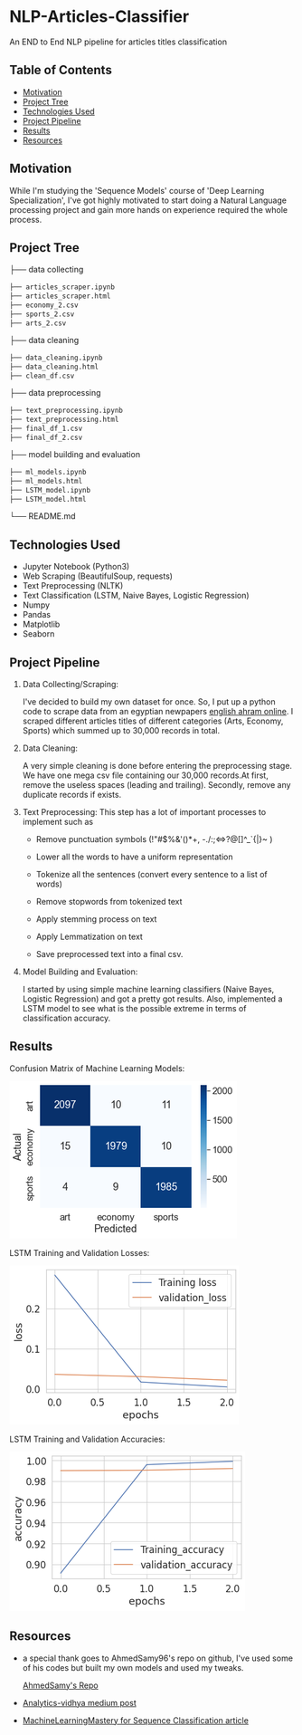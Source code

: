 # NLP-Articles-Classifier
An END to End NLP pipeline for articles titles classification

## Table of Contents

* [Motivation](#motivation)
* [Project Tree](#project-tree)
* [Technologies Used](#technologies-used)
* [Project Pipeline](#project-pipeline)
* [Results](#results)
* [Resources](#resources)


## Motivation

While I'm studying the 'Sequence Models' course of 'Deep Learning Specialization',
I've got highly motivated to start doing a Natural Language processing project and gain more hands on experience required the whole process.

## Project Tree


├── data collecting

    ├── articles_scraper.ipynb 
    ├── articles_scraper.html
    ├── economy_2.csv
    ├── sports_2.csv
    ├── arts_2.csv
    

├── data cleaning

    ├── data_cleaning.ipynb 
    ├── data_cleaning.html
    ├── clean_df.csv


├── data preprocessing

    ├── text_preprocessing.ipynb 
    ├── text_preprocessing.html
    ├── final_df_1.csv
    ├── final_df_2.csv


├── model building and evaluation

    ├── ml_models.ipynb 
    ├── ml_models.html
    ├── LSTM_model.ipynb
    ├── LSTM_model.html


└── README.md 


## Technologies Used

* Jupyter Notebook (Python3)
* Web Scraping (BeautifulSoup, requests)
* Text Preprocessing (NLTK)
* Text Classification (LSTM, Naive Bayes, Logistic Regression)
* Numpy
* Pandas
* Matplotlib
* Seaborn

## Project Pipeline

1. Data Collecting/Scraping:
    
    I've decided to build my own dataset for once. So, I put up a python code to scrape data from an egyptian newpapers [english ahram online](https://english.ahram.org.eg). I scraped different articles titles of different categories (Arts, Economy, Sports) which summed up to 30,000 records in total.
    
2. Data Cleaning: 
    
    A very simple cleaning is done before entering the preprocessing stage.
    We have one mega csv file containing our 30,000 records.At first, remove the useless spaces (leading and trailing).
    Secondly, remove any duplicate records if exists.
    
3. Text Preprocessing: This step has a lot of important processes to implement such as
    
    * Remove punctuation symbols (!"#$%&'()*+, -./:;<=>?@[\]^_`{|}~ )
    
    * Lower all the words to have a uniform representation
    
    * Tokenize all the sentences (convert every sentence to a list of words)

    * Remove stopwords from tokenized text

    * Apply stemming process on text

    * Apply Lemmatization on text

    * Save preprocessed text into a final csv.

4.  Model Building and Evaluation:
    
    I started by using simple machine learning classifiers (Naive Bayes, Logistic Regression)
    and got a pretty got results. Also, implemented a LSTM model to see what is the possible extreme in terms 
    of classification accuracy.

## Results

Confusion Matrix of Machine Learning Models:

![alt text](Images/cm_for_ml_models.png)

LSTM Training and Validation Losses:

![alt text](Images/training_losses.png)

LSTM Training and Validation Accuracies:

![alt text](Images/training_accuracies.png)


## Resources

- a special thank goes to AhmedSamy96's repo on github, I've used some of his codes but built my own models and used my tweaks.

     [AhmedSamy's  Repo](https://github.com/Ahmedsamy96/Article-classifiers-NLP)

- [Analytics-vidhya medium post](https://medium.com/analytics-vidhya/nlp-tutorial-for-text-classification-in-python-8f19cd17b49e#:~:text=Text%20classification%20is%20one%20of,in%20a%20cost%2Deffective%20manner.)

- [MachineLearningMastery for Sequence Classification article](https://machinelearningmastery.com/sequence-classification-lstm-recurrent-neural-networks-python-keras/)

